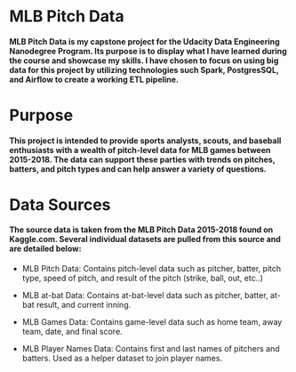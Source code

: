 # MLB Pitch Data

#### MLB Pitch Data is my capstone project for the Udacity Data Engineering Nanodegree Program. Its purpose is to display what I have learned during the course and showcase my skills. I have chosen to focus on using big data for this project by utilizing technologies such Spark, PostgresSQL, and Airflow to create a working ETL pipeline.

# Purpose

#### This project is intended to provide sports analysts, scouts, and baseball enthusiasts with a wealth of pitch-level data for MLB games between 2015-2018. The data can support these parties with trends on pitches, batters, and pitch types and can help answer a variety of questions.

# Data Sources

#### The source data is taken from the MLB Pitch Data 2015-2018 found on Kaggle.com. Several individual datasets are pulled from this source and are detailed below:

* MLB Pitch Data: Contains pitch-level data such as pitcher, batter, pitch type, speed of pitch, and result of the pitch (strike, ball, out, etc..)

* MLB at-bat Data: Contains at-bat-level data such as pitcher, batter, at-bat result, and current inning.

* MLB Games Data: Contains game-level data such as home team, away team, date, and final score.

* MLB Player Names Data: Contains first and last names of pitchers and batters. Used as a helper dataset to join player names.
